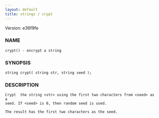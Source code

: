 ```yaml
---
layout: default
title: strings / crypt
---
```


Version: e36f9fe




### NAME
    crypt() - encrypt a string


### SYNOPSIS
    string crypt( string str, string seed );


### DESCRIPTION
    Crypt  the string <str> using the first two characters from <seed> as a
    seed. If <seed> is 0, then random seed is used.

    The result has the first two characters as the seed.



